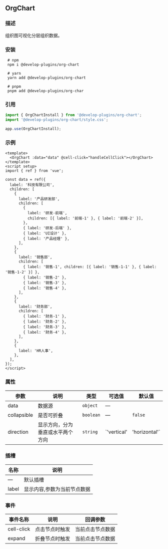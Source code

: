 ## OrgChart

### 描述

组织图可视化分层组织数据。

### 安装

```
 # npm
 npm i @develop-plugins/org-chart
 
 # yarn
 yarn add @develop-plugins/org-chart
 
 # pnpm
 pnpm add @develop-plugins/org-char
```

### 引用

```javascript
import { OrgChartInstall } from '@develop-plugins/org-chart';
import '@develop-plugins/org-chart/style.css';

app.use(OrgChartInstall);
```

### 示例

```vue
<template>
  <OrgChart :data="data" @cell-click="handleCellClick"></OrgChart>
</template>
<script setup>
import { ref } from 'vue';

const data = ref({
  label: '科技有限公司',
  children: [
    {
      label: '产品研发部',
      children: [
        {
          label: '研发-前端',
          children: [{ label: '前端-1' }, { label: '前端-2' }],
        },
        { label: '研发-后端' },
        { label: 'UI设计' },
        { label: '产品经理' },
      ],
    },
    {
      label: '销售部',
      children: [
        { label: '销售-1', children: [{ label: '销售-1-1' }, { label: '销售-1-2' }] },
        { label: '销售-2' },
        { label: '销售-3' },
        { label: '销售-4' },
      ],
    },
    {
      label: '财务部',
      children: [
        { label: '财务-1' },
        { label: '财务-2' },
        { label: '财务-3' },
        { label: '财务-4' },
      ],
    },
    {
      label: 'HR人事',
    },
  ],
});
</script>
```

### 属性

| 参数        | 说明                             | 类型      | 可选值                      | 默认值     |
| ----------- | -------------------------------- | --------- | --------------------------- | ---------- |
| data        | 数据源                           | `object`  | —                           |            |
| collapsible | 是否可折叠                       | `boolean` | —                           | `false`    |
| direction   | 显示方向，分为垂直或水平两个方向 | `string`  | `'vertical' | 'horizontal'` | `vertical` |

### 插槽

| 名称  | 说明                        |
| ----- | --------------------------- |
| —     | 默认插槽                    |
| label | 显示内容,参数为当前节点数据 |

### 事件

| 事件名称   | 说明           | 回调参数         |
| ---------- | -------------- | ---------------- |
| cell-click | 点击节点时触发 | 当前点击节点数据 |
| expand     | 折叠节点时触发 | 当前点击节点数据 |

